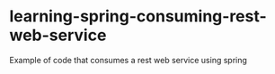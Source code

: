 # learning-spring-consuming-rest-web-service
Example of code that consumes a rest web service using spring
